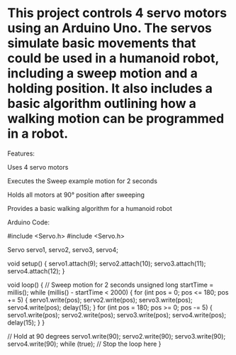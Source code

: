 # This project controls 4 servo motors using an Arduino Uno. The servos simulate basic movements that could be used in a humanoid robot, including a sweep motion and a holding position. It also includes a basic algorithm outlining how a walking motion can be programmed in a robot.

 Features:

Uses 4 servo motors

Executes the Sweep example motion for 2 seconds

Holds all motors at 90° position after sweeping

Provides a basic walking algorithm for a humanoid robot

Arduino Code:

#include <Servo.h>
#include <Servo.h>

Servo servo1, servo2, servo3, servo4;

void setup() {
  servo1.attach(9);
  servo2.attach(10);
  servo3.attach(11);
  servo4.attach(12);
}

void loop() {
  // Sweep motion for 2 seconds
  unsigned long startTime = millis();
  while (millis() - startTime < 2000) {
    for (int pos = 0; pos <= 180; pos += 5) {
      servo1.write(pos);
      servo2.write(pos);
      servo3.write(pos);
      servo4.write(pos);
      delay(15);
    }
    for (int pos = 180; pos >= 0; pos -= 5) {
      servo1.write(pos);
      servo2.write(pos);
      servo3.write(pos);
      servo4.write(pos);
      delay(15);
    }
  }

  // Hold at 90 degrees
  servo1.write(90);
  servo2.write(90);
  servo3.write(90);
  servo4.write(90);
  while (true); // Stop the loop here
}


